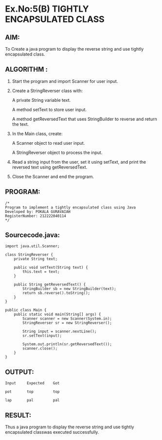 # Ex.No:5(B) TIGHTLY ENCAPSULATED CLASS

## AIM:
To Create a java program to display the reverse string and  use tightly encapsulated class.
## ALGORITHM :

1. Start the program and import Scanner for user input.

2. Create a StringReverser class with:

   A private String variable text.
   
   A method setText to store user input.

   A method getReversedText that uses StringBuilder to reverse and return the text.

3. In the Main class, create:

   A Scanner object to read user input.
   
   A StringReverser object to process the input.

4. Read a string input from the user, set it using setText, and print the reversed text using getReversedText.

5. Close the Scanner and end the program.
## PROGRAM:
 ```
/*
Program to implement a tightly encapsulated class using Java
Developed by: POKALA GURAVAIAH
RegisterNumber: 212222040114
*/
```

## Sourcecode.java:


```
import java.util.Scanner;

class StringReverser {
    private String text;

    public void setText(String text) {
        this.text = text;
    }

    public String getReversedText() {
        StringBuilder sb = new StringBuilder(text);
        return sb.reverse().toString();
    }
}

public class Main {
    public static void main(String[] args) {
        Scanner scanner = new Scanner(System.in);
        StringReverser sr = new StringReverser();

        String input = scanner.nextLine();
        sr.setText(input);

        System.out.println(sr.getReversedText());
        scanner.close();
    }
}
```




## OUTPUT:

```
Input     Expected    Got

pot       top         top

lap       pal         pal

```

## RESULT:
Thus a java program to display the reverse string and  use tightly encapsulated classwas executed successfully.



